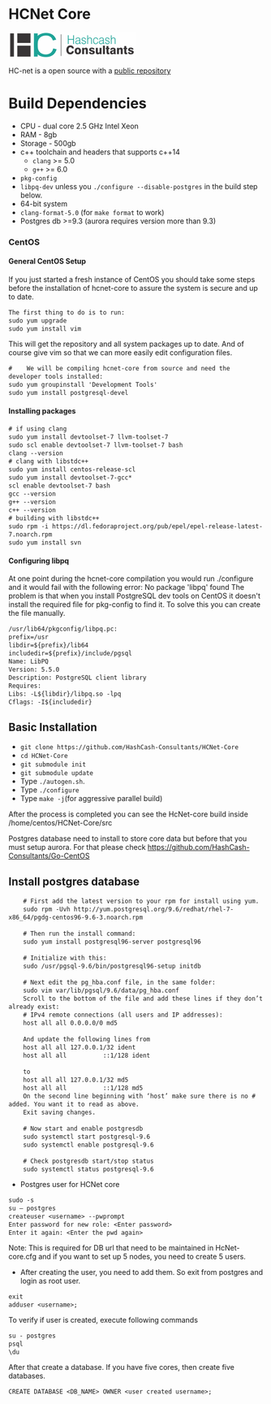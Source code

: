 # HCNet Core

[![HashCash Consultants](https://github.com/HashCash-Consultants/HCNet-Core/raw/master/img/hashcash-logo.png)](https://www.hashcashconsultants.com/)

HC-net is a open source with a [public repository](https://github.com/HashCash-Consultants/HCNet-Core)

# Build Dependencies

- CPU - dual core 2.5 GHz Intel Xeon
- RAM - 8gb 
- Storage - 500gb
- c++ toolchain and headers that supports c++14
    - `clang` >= 5.0
    - `g++` >= 6.0
- `pkg-config`
- `libpq-dev` unless you `./configure --disable-postgres` in the build step below.
- 64-bit system
- `clang-format-5.0` (for `make format` to work)
-  Postgres db >=9.3 (aurora requires version more than 9.3) 

### CentOS

#### General CentOS Setup
If you just started a fresh instance of CentOS you should take some steps before the installation of hcnet-core to assure the system is secure and up to date.

	The first thing to do is to run:
	sudo yum upgrade
	sudo yum install vim

This will get the repository and all system packages up to date. And of course give vim so that we can more easily edit configuration files.

    #    We will be compiling hcnet-core from source and need the developer tools installed:
    sudo yum groupinstall 'Development Tools'
    sudo yum install postgresql-devel

#### Installing packages
    # if using clang
    sudo yum install devtoolset-7 llvm-toolset-7
    sudo scl enable devtoolset-7 llvm-toolset-7 bash
    clang --version
    # clang with libstdc++
    sudo yum install centos-release-scl
	sudo yum install devtoolset-7-gcc*
	scl enable devtoolset-7 bash
	gcc --version
	g++ --version
	c++ --version
    # building with libstdc++
    sudo rpm -i https://dl.fedoraproject.org/pub/epel/epel-release-latest-7.noarch.rpm
	sudo yum install svn


#### Configuring libpq
At one point during the hcnet-core compilation you would run ./configure and it would fail with the following error:
No package 'libpq' found
The problem is that when you install PostgreSQL dev tools on CentOS it doesn't install the required file for pkg-config to find it. To solve this you can create the file manually.

	/usr/lib64/pkgconfig/libpq.pc:
	prefix=/usr
	libdir=${prefix}/lib64
	includedir=${prefix}/include/pgsql
	Name: LibPQ
	Version: 5.5.0
	Description: PostgreSQL client library
	Requires:
	Libs: -L${libdir}/libpq.so -lpq
	Cflags: -I${includedir}

## Basic Installation

- `git clone https://github.com/HashCash-Consultants/HCNet-Core`
- `cd HCNet-Core`
- `git submodule init`
- `git submodule update`
- Type `./autogen.sh`.
- Type `./configure`   
- Type `make -j`(for aggressive parallel build)


After the process is completed you can see the HcNet-core build inside /home/centos/HCNet-Core/src 

Postgres database need to install to store core data but before that you must setup aurora. For that please check https://github.com/HashCash-Consultants/Go-CentOS
## Install postgres database
```
    # First add the latest version to your rpm for install using yum.
	sudo rpm -Uvh http://yum.postgresql.org/9.6/redhat/rhel-7-x86_64/pgdg-centos96-9.6-3.noarch.rpm

    # Then run the install command:
	sudo yum install postgresql96-server postgresql96

	# Initialize with this:
	sudo /usr/pgsql-9.6/bin/postgresql96-setup initdb

    # Next edit the pg_hba.conf file, in the same folder:
	sudo vim var/lib/pgsql/9.6/data/pg_hba.conf
	Scroll to the bottom of the file and add these lines if they don’t already exist:
	# IPv4 remote connections (all users and IP addresses):
	host all all 0.0.0.0/0 md5

	And update the following lines from 
	host all all 127.0.0.1/32 ident
	host all all          ::1/128 ident

	to 
	host all all 127.0.0.1/32 md5
	host all all          ::1/128 md5
    On the second line beginning with ‘host’ make sure there is no # added. You want it to read as above.
	Exit saving changes.

    # Now start and enable postgresdb
	sudo systemctl start postgresql-9.6
	sudo systemctl enable postgresql-9.6 

    # Check postgresdb start/stop status 
    sudo systemctl status postgresql-9.6

```
- Postgres user for HCNet core
```
sudo -s
su – postgres
createuser <username> --pwprompt
Enter password for new role: <Enter password>
Enter it again: <Enter the pwd again>
```
Note: This is required for DB url that need to be maintained in HcNet-core.cfg and if you want to set up 5 nodes, you need to create 5 users.
- After creating the user, you need to add them. So exit from postgres and login as root user.
```
exit
adduser <username>;
```
To verify if user is created, execute following commands
```
su - postgres
psql
\du
```
After that create a database. If you have five cores, then create five databases.
```
CREATE DATABASE <DB_NAME> OWNER <user created username>;
```
